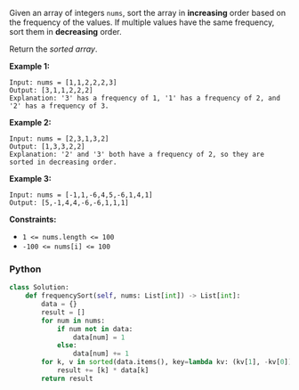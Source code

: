 Given an array of integers  `nums`, sort the array in  **increasing**  order based on the frequency of the values. If multiple values have the same frequency, sort them in  **decreasing**  order.

Return the  _sorted array_.

**Example 1:**
```
Input: nums = [1,1,2,2,2,3]
Output: [3,1,1,2,2,2]
Explanation: '3' has a frequency of 1, '1' has a frequency of 2, and '2' has a frequency of 3.
```

**Example 2:**
```
Input: nums = [2,3,1,3,2]
Output: [1,3,3,2,2]
Explanation: '2' and '3' both have a frequency of 2, so they are sorted in decreasing order.
```

**Example 3:**
```
Input: nums = [-1,1,-6,4,5,-6,1,4,1]
Output: [5,-1,4,4,-6,-6,1,1,1]
```

**Constraints:**

-   `1 <= nums.length <= 100`
-   `-100 <= nums[i] <= 100`


### Python
```python
class Solution:
    def frequencySort(self, nums: List[int]) -> List[int]:
        data = {}
        result = []
        for num in nums:
            if num not in data:
                data[num] = 1
            else:
                data[num] += 1
        for k, v in sorted(data.items(), key=lambda kv: (kv[1], -kv[0])):
            result += [k] * data[k]
        return result
```